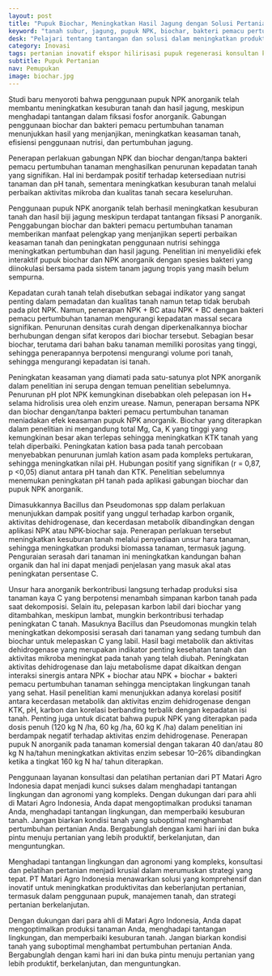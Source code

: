 ```yaml
---
layout: post
title: "Pupuk Biochar, Meningkatkan Hasil Jagung dengan Solusi Pertanian Inovatif"
keyword: "tanah subur, jagung, pupuk NPK, biochar, bakteri pemacu pertumbuhan tanaman, keasaman tanah, aktivitas mikroba, kesuburan tanah, Matari Agro Indonesia, konsultasi pertanian, pelatihan pertanian"
desk: "Pelajari tentang tantangan dan solusi dalam meningkatkan produktivitas tanaman jagung di tanah subur Afrika Sub-Sahara. Temukan bagaimana penggunaan pupuk NPK, biochar, dan bakteri pemacu pertumbuhan tanaman dapat meningkatkan kesuburan tanah dan hasil panen jagung."
category: Inovasi
tags: pertanian inovatif ekspor hilirisasi pupuk regenerasi konsultan ketahanan pangan
subtitle: Pupuk Pertanian
nav: Pemupukan
image: biochar.jpg
---
```


Studi baru menyoroti bahwa penggunaan pupuk NPK anorganik telah membantu meningkatkan kesuburan tanah dan hasil jagung, meskipun menghadapi tantangan dalam fiksasi fosfor anorganik. Gabungan penggunaan biochar dan bakteri pemacu pertumbuhan tanaman menunjukkan hasil yang menjanjikan, meningkatkan keasaman tanah, efisiensi penggunaan nutrisi, dan pertumbuhan jagung.

Penerapan perlakuan gabungan NPK dan biochar dengan/tanpa bakteri pemacu pertumbuhan tanaman menghasilkan penurunan kepadatan tanah yang signifikan. Hal ini berdampak positif terhadap ketersediaan nutrisi tanaman dan pH tanah, sementara meningkatkan kesuburan tanah melalui perbaikan aktivitas mikroba dan kualitas tanah secara keseluruhan.

Penggunaan pupuk NPK anorganik telah berhasil meningkatkan kesuburan tanah dan hasil biji jagung meskipun terdapat tantangan fiksasi P anorganik. Penggabungan biochar dan bakteri pemacu pertumbuhan tanaman memberikan manfaat pelengkap yang menjanjikan seperti perbaikan keasaman tanah dan peningkatan penggunaan nutrisi sehingga meningkatkan pertumbuhan dan hasil jagung. Penelitian ini menyelidiki efek interaktif pupuk biochar dan NPK anorganik dengan spesies bakteri yang diinokulasi bersama pada sistem tanam jagung tropis yang masih belum sempurna.

Kepadatan curah tanah telah disebutkan sebagai indikator yang sangat penting dalam pemadatan dan kualitas tanah namun tetap tidak berubah pada plot NPK. Namun, penerapan NPK + BC atau NPK + BC dengan bakteri pemacu pertumbuhan tanaman mengurangi kepadatan massal secara signifikan. Penurunan densitas curah dengan diperkenalkannya biochar berhubungan dengan sifat keropos dari biochar tersebut. Sebagian besar biochar, terutama dari bahan baku tanaman memiliki porositas yang tinggi, sehingga penerapannya berpotensi mengurangi volume pori tanah, sehingga mengurangi kepadatan isi tanah.

Peningkatan keasaman yang diamati pada satu-satunya plot NPK anorganik dalam penelitian ini serupa dengan temuan penelitian sebelumnya. Penurunan pH plot NPK kemungkinan disebabkan oleh pelepasan ion H+ selama hidrolisis urea oleh enzim urease. Namun, penerapan bersama NPK dan biochar dengan/tanpa bakteri pemacu pertumbuhan tanaman meniadakan efek keasaman pupuk NPK anorganik. Biochar yang diterapkan dalam penelitian ini mengandung total Mg, Ca, K yang tinggi yang kemungkinan besar akan terlepas sehingga meningkatkan KTK tanah yang telah diperbaiki. Peningkatan kation basa pada tanah percobaan menyebabkan penurunan jumlah kation asam pada kompleks pertukaran, sehingga meningkatkan nilai pH. Hubungan positif yang signifikan (r = 0,87, p <0,05) dianut antara pH tanah dan KTK. Penelitian sebelumnya menemukan peningkatan pH tanah pada aplikasi gabungan biochar dan pupuk NPK anorganik.

Dimasukkannya Bacillus dan Pseudomonas spp dalam perlakuan menunjukkan dampak positif yang unggul terhadap karbon organik, aktivitas dehidrogenase, dan kecerdasan metabolik dibandingkan dengan aplikasi NPK atau NPK-biochar saja. Penerapan perlakuan tersebut meningkatkan kesuburan tanah melalui penyediaan unsur hara tanaman, sehingga meningkatkan produksi biomassa tanaman, termasuk jagung. Penguraian serasah dari tanaman ini meningkatkan kandungan bahan organik dan hal ini dapat menjadi penjelasan yang masuk akal atas peningkatan persentase C.

Unsur hara anorganik berkontribusi langsung terhadap produksi sisa tanaman kaya C yang berpotensi menambah simpanan karbon tanah pada saat dekomposisi. Selain itu, pelepasan karbon labil dari biochar yang ditambahkan, meskipun lambat, mungkin berkontribusi terhadap peningkatan C tanah. Masuknya Bacillus dan Pseudomonas mungkin telah meningkatkan dekomposisi serasah dari tanaman yang sedang tumbuh dan biochar untuk melepaskan C yang labil. Hasil bagi metabolik dan aktivitas dehidrogenase yang merupakan indikator penting kesehatan tanah dan aktivitas mikroba meningkat pada tanah yang telah diubah. Peningkatan aktivitas dehidrogenase dan laju metabolisme dapat dikaitkan dengan interaksi sinergis antara NPK + biochar atau NPK + biochar + bakteri pemacu pertumbuhan tanaman sehingga menciptakan lingkungan tanah yang sehat. Hasil penelitian kami menunjukkan adanya korelasi positif antara kecerdasan metabolik dan aktivitas enzim dehidrogenase dengan KTK, pH, karbon dan korelasi berbanding terbalik dengan kepadatan isi tanah. Penting juga untuk dicatat bahwa pupuk NPK yang diterapkan pada dosis penuh (120 kg N /ha, 60 kg /ha, 60 kg K /ha) dalam penelitian ini berdampak negatif terhadap aktivitas enzim dehidrogenase. Penerapan pupuk N anorganik pada tanaman komersial dengan takaran 40 dan/atau 80 kg N ha/tahun meningkatkan aktivitas enzim sebesar 10–26% dibandingkan ketika a tingkat 160 kg N ha/ tahun diterapkan.

Penggunaan layanan konsultasi dan pelatihan pertanian dari PT Matari Agro Indonesia dapat menjadi kunci sukses dalam menghadapi tantangan lingkungan dan agronomi yang kompleks. Dengan dukungan dari para ahli di Matari Agro Indonesia, Anda dapat mengoptimalkan produksi tanaman Anda, menghadapi tantangan lingkungan, dan memperbaiki kesuburan tanah. Jangan biarkan kondisi tanah yang suboptimal menghambat pertumbuhan pertanian Anda. Bergabunglah dengan kami hari ini dan buka pintu menuju pertanian yang lebih produktif, berkelanjutan, dan menguntungkan.

Menghadapi tantangan lingkungan dan agronomi yang kompleks, konsultasi dan pelatihan pertanian menjadi krusial dalam merumuskan strategi yang tepat. PT Matari Agro Indonesia menawarkan solusi yang komprehensif dan inovatif untuk meningkatkan produktivitas dan keberlanjutan pertanian, termasuk dalam penggunaan pupuk, manajemen tanah, dan strategi pertanian berkelanjutan.

Dengan dukungan dari para ahli di Matari Agro Indonesia, Anda dapat mengoptimalkan produksi tanaman Anda, menghadapi tantangan lingkungan, dan memperbaiki kesuburan tanah. Jangan biarkan kondisi tanah yang suboptimal menghambat pertumbuhan pertanian Anda. Bergabunglah dengan kami hari ini dan buka pintu menuju pertanian yang lebih produktif, berkelanjutan, dan menguntungkan.
